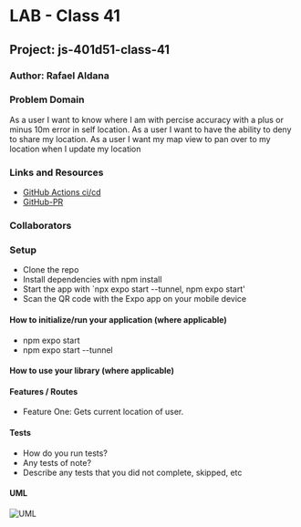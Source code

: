 # LAB - Class 41

## Project: js-401d51-class-41

### Author: Rafael Aldana

### Problem Domain  

As a user I want to know where I am with percise accuracy with a plus or minus 10m error in self location.
As a user I want to have the ability to deny to share my location.
As a user I want my map view to pan over to my location when I update my location
### Links and Resources

- [GitHub Actions ci/cd](https://github.com/rkgallaway/server-deployment-practice-d51/actions) 
- [GitHub-PR](https://github.com/Rafael-Aldana/js-401d51-class-41/compare/dev2?expand=1)

### Collaborators

### Setup

- Clone the repo
- Install dependencies with npm install
- Start the app with `npx expo start --tunnel, npm expo start'
- Scan the QR code with the Expo app on your mobile device

#### How to initialize/run your application (where applicable)

- npm expo start
- npm expo start --tunnel

#### How to use your library (where applicable)

#### Features / Routes

- Feature One: 
Gets current location of user.

#### Tests

- How do you run tests?
- Any tests of note?
- Describe any tests that you did not complete, skipped, etc

#### UML

![UML]()